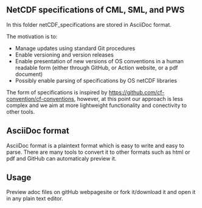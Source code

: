 ## NetCDF specifications of CML, SML, and PWS
In this folder netCDF_specifications are stored in AsciiDoc format.

The motivation is to:
- Manage updates using standard Git procedures
- Enable versioning and version releases
- Enable presentation of new versions of OS conventions in a human readable form (either through GitHub, or Action website, or a pdf document)
- Possibly enable parsing of specifications by OS netCDF libraries

The form of specifications is inspired by  https://github.com/cf-convention/cf-conventions, however, at this point our approach is less complex and we aim at more lightweight functionality and conectivity to other tools.

## AsciiDoc format
AsciiDoc format is a plaintext format which is easy to write and easy to parse. There are many tools to convert it to other formats such as html or pdf and GitHub can automaticaly preview it. 

## Usage
Preview adoc files on gitHub webpagesite or fork it/download it and open it in any plain text editor.
